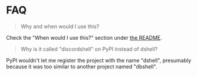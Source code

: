 # FAQ

> Why and when would I use this?

Check the "When would I use this?" section under [the README](https://github.com/ImNimboss/dshell/blob/main/README.md).

> Why is it called "discordshell" on PyPI instead of dshell?

PyPI wouldn't let me register the project with the name "dshell", presumably because it was too similar to another project named "dbshell".